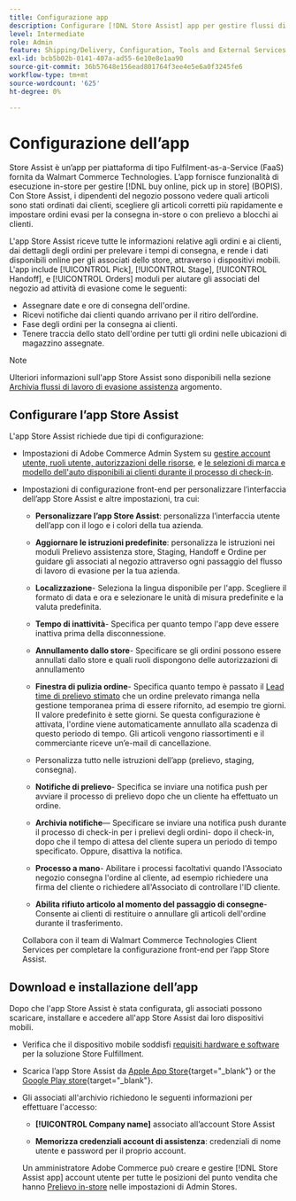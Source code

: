 ```yaml
---
title: Configurazione app
description: Configurare [!DNL Store Assist] app per gestire flussi di lavoro e processi di evasione del punto vendita end-to-end per l’acquisto online, ritiro degli ordini nel punto vendita.
level: Intermediate
role: Admin
feature: Shipping/Delivery, Configuration, Tools and External Services
exl-id: bcb5b02b-0141-407a-ad55-6e10e8e1aa90
source-git-commit: 36b57648e156ead801764f3ee4e5e6a0f3245fe6
workflow-type: tm+mt
source-wordcount: '625'
ht-degree: 0%

---
```


# Configurazione dell’app

Store Assist è un’app per piattaforma di tipo Fulfilment-as-a-Service (FaaS) fornita da Walmart Commerce Technologies. L’app fornisce funzionalità di esecuzione in-store per gestire [!DNL buy online, pick up in store] (BOPIS). Con Store Assist, i dipendenti del negozio possono vedere quali articoli sono stati ordinati dai clienti, scegliere gli articoli corretti più rapidamente e impostare ordini evasi per la consegna in-store o con prelievo a blocchi ai clienti.

L&#39;app Store Assist riceve tutte le informazioni relative agli ordini e ai clienti, dai dettagli degli ordini per prelevare i tempi di consegna, e rende i dati disponibili online per gli associati dello store, attraverso i dispositivi mobili. L&#39;app include [!UICONTROL Pick], [!UICONTROL Stage], [!UICONTROL Handoff], e [!UICONTROL Orders] moduli per aiutare gli associati del negozio ad attività di evasione come le seguenti:

- Assegnare date e ore di consegna dell&#39;ordine.
- Ricevi notifiche dai clienti quando arrivano per il ritiro dell’ordine.
- Fase degli ordini per la consegna ai clienti.
- Tenere traccia dello stato dell&#39;ordine per tutti gli ordini nelle ubicazioni di magazzino assegnate.

>[!NOTE]
>
>Ulteriori informazioni sull&#39;app Store Assist sono disponibili nella sezione [Archivia flussi di lavoro di evasione assistenza](store-assist-modules.md) argomento.

## Configurare l’app Store Assist

L&#39;app Store Assist richiede due tipi di configurazione:

- Impostazioni di Adobe Commerce Admin System su [gestire account utente, ruoli utente, autorizzazioni delle risorse](user-setup.md), e [le selezioni di marca e modello dell&#39;auto disponibili ai clienti durante il processo di check-in](check-in-experience-setup.md).

- Impostazioni di configurazione front-end per personalizzare l’interfaccia dell’app Store Assist e altre impostazioni, tra cui:

   - **Personalizzare l’app Store Assist**: personalizza l’interfaccia utente dell’app con il logo e i colori della tua azienda.

   - **Aggiornare le istruzioni predefinite**: personalizza le istruzioni nei moduli Prelievo assistenza store, Staging, Handoff e Ordine per guidare gli associati al negozio attraverso ogni passaggio del flusso di lavoro di evasione per la tua azienda.

   - **Localizzazione**- Seleziona la lingua disponibile per l&#39;app. Scegliere il formato di data e ora e selezionare le unità di misura predefinite e la valuta predefinita.

   - **Tempo di inattività**- Specifica per quanto tempo l&#39;app deve essere inattiva prima della disconnessione.

   - **Annullamento dallo store**- Specificare se gli ordini possono essere annullati dallo store e quali ruoli dispongono delle autorizzazioni di annullamento

   - **Finestra di pulizia ordine**- Specifica quanto tempo è passato il [Lead time di prelievo stimato](enable-general.md#delivery-method-title-configuration) che un ordine prelevato rimanga nella gestione temporanea prima di essere rifornito, ad esempio tre giorni. Il valore predefinito è sette giorni. Se questa configurazione è attivata, l&#39;ordine viene automaticamente annullato alla scadenza di questo periodo di tempo. Gli articoli vengono riassortimenti e il commerciante riceve un’e-mail di cancellazione.

   - Personalizza tutto nelle istruzioni dell’app (prelievo, staging, consegna).

   - **Notifiche di prelievo**- Specifica se inviare una notifica push per avviare il processo di prelievo dopo che un cliente ha effettuato un ordine.

   - **Archivia notifiche**— Specificare se inviare una notifica push durante il processo di check-in per i prelievi degli ordini- dopo il check-in, dopo che il tempo di attesa del cliente supera un periodo di tempo specificato. Oppure, disattiva la notifica.

   - **Processo a mano**- Abilitare i processi facoltativi quando l&#39;Associato negozio consegna l&#39;ordine al cliente, ad esempio richiedere una firma del cliente o richiedere all&#39;Associato di controllare l&#39;ID cliente.

   - **Abilita rifiuto articolo al momento del passaggio di consegne**- Consente ai clienti di restituire o annullare gli articoli dell&#39;ordine durante il trasferimento.

  Collabora con il team di Walmart Commerce Technologies Client Services per completare la configurazione front-end per l’app Store Assist.

## Download e installazione dell’app

Dopo che l&#39;app Store Assist è stata configurata, gli associati possono scaricare, installare e accedere all&#39;app Store Assist dai loro dispositivi mobili.

- Verifica che il dispositivo mobile soddisfi [requisiti hardware e software](solution-requirements.md#store-assist-app-requirements) per la soluzione Store Fulfillment.

- Scarica l’app Store Assist da [Apple App Store](https://apps.apple.com/us/app/store-assist-by-walmart/id1609281539){target="_blank"} or the [Google Play store](https://play.google.com/store/apps/details?id=com.walmart.faas.storeassist){target="_blank"}.

- Gli associati all&#39;archivio richiedono le seguenti informazioni per effettuare l&#39;accesso:

   - **[!UICONTROL Company name]** associato all’account Store Assist

   - **Memorizza credenziali account di assistenza**: credenziali di nome utente e password per il proprio account.

  Un amministratore Adobe Commerce può creare e gestire [!DNL Store Assist app] account utente per tutte le posizioni del punto vendita che hanno [Prelievo in-store](merchant-store-configuration.md#pickup-location-configuration) nelle impostazioni di Admin Stores.

